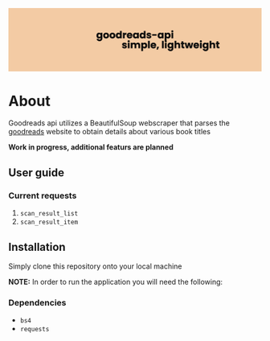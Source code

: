![banner](images/project-banner.png)

# About
Goodreads api utilizes a BeautifulSoup webscraper that parses the [goodreads](https://www.goodreads.com/?ref=nav_hom) website to obtain details about various book titles

**Work in progress, additional featurs are planned**

## User guide
### Current requests
1. `scan_result_list`
2. `scan_result_item`

## Installation
Simply clone this repository onto your local machine

**NOTE:** In order to run the application you will need the following:

### Dependencies
- `bs4`
- `requests`
